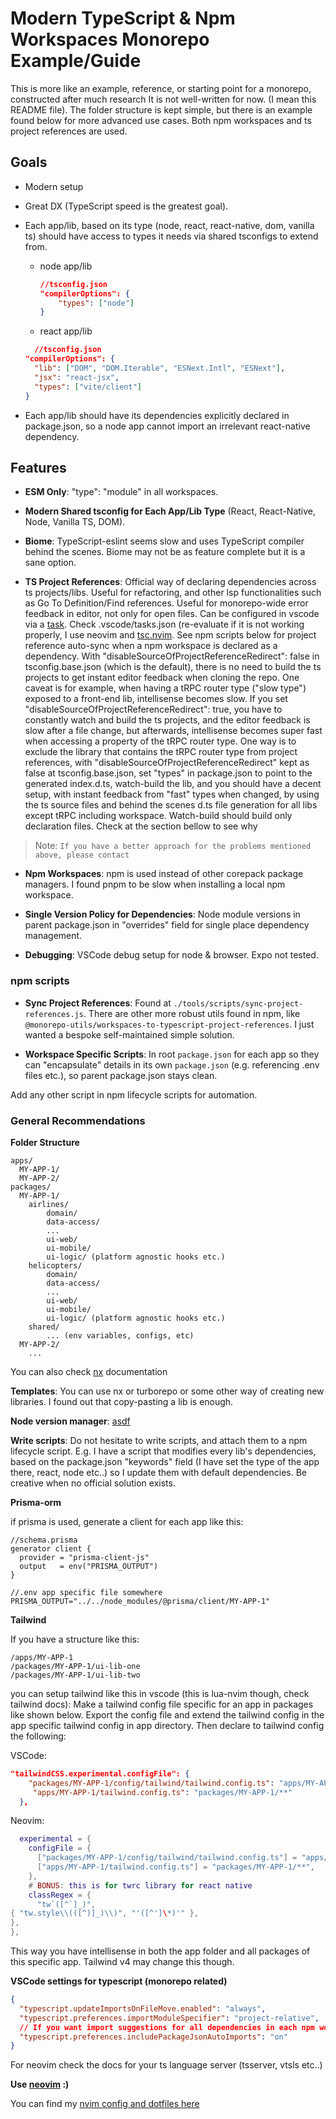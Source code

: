 # Modern TypeScript & Npm Workspaces Monorepo Example/Guide

This is more like an example, reference, or starting point for a monorepo, constructed after much research
It is not well-written for now. (I mean this README file). The folder structure is kept simple, but there is an example found below for more advanced use cases.
Both npm workspaces and ts project references are used.

## Goals

- Modern setup
- Great DX (TypeScript speed is the greatest goal).
- Each app/lib, based on its type (node, react, react-native, dom, vanilla ts) should have access to types it needs via shared tsconfigs to extend from.

  - node app/lib

    ```json
    //tsconfig.json
    "compilerOptions": {
    	"types": ["node"]
    }
    ```

  - react app/lib

  ```json
    //tsconfig.json
  "compilerOptions": {
  	"lib": ["DOM", "DOM.Iterable", "ESNext.Intl", "ESNext"],
  	"jsx": "react-jsx",
  	"types": ["vite/client"]
  }
  ```

- Each app/lib should have its dependencies explicitly declared in package.json, so a node app cannot import an irrelevant react-native dependency.

## Features

- **ESM Only**: "type": "module" in all workspaces.

- **Modern Shared tsconfig for Each App/Lib Type** (React, React-Native, Node, Vanilla TS, DOM).

- **Biome**: TypeScript-eslint seems slow and uses TypeScript compiler behind the scenes. Biome may not be as feature complete but it is a sane option.

- **TS Project References**:
  Official way of declaring dependencies across ts projects/libs.
  Useful for refactoring, and other lsp functionalities such as Go To Definition/Find references.
  Useful for monorepo-wide error feedback in editor, not only for open files.
  Can be configured in vscode via a [task](https://code.visualstudio.com/docs/editor/tasks).
  Check .vscode/tasks.json (re-evaluate if it is not working properly, I use neovim and [tsc.nvim](https://github.com/dmmulroy/tsc.nvim).
  See npm scripts below for project reference auto-sync when a npm workspace is declared as a dependency.
  With "disableSourceOfProjectReferenceRedirect": false in tsconfig.base.json (which is the default), there is no need to build the ts projects to get instant editor
  feedback when cloning the repo.
  One caveat is for example, when having a tRPC router type ("slow type") exposed to a front-end lib, intellisense becomes slow.
  If you set "disableSourceOfProjectReferenceRedirect": true, you have to constantly watch and build the ts projects,
  and the editor feedback is slow after a file change, but afterwards, intellisense becomes super fast when accessing a property of the tRPC router type.
  One way is to exclude the library that contains the tRPC router type from project references, with "disableSourceOfProjectReferenceRedirect" kept as false at tsconfig.base.json,
  set "types" in package.json to point to the generated index.d.ts, watch-build the lib, and you should have a decent setup, with instant feedback from "fast" types when changed,
  by using the ts source files and behind the scenes d.ts file generation for all libs except tRPC including workspace.
  Watch-build should build only declaration files. Check at the section bellow to see why

> Note: `If you have a better approach for the problems mentioned above, please contact`

- **Npm Workspaces**: npm is used instead of other corepack package managers. I found pnpm to be slow when installing a local npm workspace.

- **Single Version Policy for Dependencies**: Node module versions in parent package.json in "overrides" field for single place dependency management.

- **Debugging**: VSCode debug setup for node & browser. Expo not tested.

### npm scripts

- **Sync Project References**: Found at `./tools/scripts/sync-project-references.js`. There are other more robust utils found in npm, like `@monorepo-utils/workspaces-to-typescript-project-references`. I just wanted a bespoke self-maintained simple solution.

- **Workspace Specific Scripts**: In root `package.json` for each app so they can "encapsulate" details in its own `package.json` (e.g. referencing .env files etc.), so parent package.json stays clean.

Add any other script in npm lifecycle scripts for automation.

### General Recommendations

**Folder Structure**

```
apps/
  MY-APP-1/
  MY-APP-2/
packages/
  MY-APP-1/
    airlines/
        domain/
        data-access/
        ...
        ui-web/
        ui-mobile/
        ui-logic/ (platform agnostic hooks etc.)
    helicopters/
        domain/
        data-access/
        ...
        ui-web/
        ui-mobile/
        ui-logic/ (platform agnostic hooks etc.)
    shared/
        ... (env variables, configs, etc)
  MY-APP-2/
    ...
```

You can also check [nx](https://nx.dev/concepts/more-concepts/grouping-libraries) documentation

**Templates**:
You can use nx or turborepo or some other way of creating new libraries.
I found out that copy-pasting a lib is enough.

**Node version manager**:
[asdf](https://asdf-vm.com/)

**Write scripts**:
Do not hesitate to write scripts, and attach them to a npm lifecycle script.
E.g. I have a script that modifies every lib's dependencies, based on the package.json "keywords" field (I have set the type of the app there, react, node etc..) so I update them with default dependencies.
Be creative when no official solution exists.

**Prisma-orm**

if prisma is used, generate a client for each app like this:

```prisma
//schema.prisma
generator client {
  provider = "prisma-client-js"
  output   = env("PRISMA_OUTPUT")
}
```

```
//.env app specific file somewhere
PRISMA_OUTPUT="../../node_modules/@prisma/client/MY-APP-1"
```

**Tailwind**

If you have a structure like this:

```
/apps/MY-APP-1
/packages/MY-APP-1/ui-lib-one
/packages/MY-APP-1/ui-lib-two
```

you can setup tailwind like this in vscode (this is lua-nvim though, check tailwind docs):
Make a tailwind config file specific for an app in packages like shown below.
Export the config file and extend the tailwind config in the app specific tailwind config in app directory.
Then declare to tailwind config the following:

VSCode:

```json
"tailwindCSS.experimental.configFile": {
    "packages/MY-APP-1/config/tailwind/tailwind.config.ts": "apps/MY-APP-1/**",
     "apps/MY-APP-1/tailwind.config.ts": "packages/MY-APP-1/**"
  },
```

Neovim:

```lua
  experimental = {
    configFile = {
      ["packages/MY-APP-1/config/tailwind/tailwind.config.ts"] = "apps/MY-APP-1/**",
      ["apps/MY-APP-1/tailwind.config.ts"] = "packages/MY-APP-1/**",
    },
    # BONUS: this is for twrc library for react native
    classRegex = {
      "tw`([^`]_)",
{ "tw.style\\(([^)]_)\\)", "'([^']\*)'" },
},
},
```

This way you have intellisense in both the app folder and all packages of this specific app.
Tailwind v4 may change this though.

**VSCode settings for typescript (monorepo related)**

```json
{
  "typescript.updateImportsOnFileMove.enabled": "always",
  "typescript.preferences.importModuleSpecifier": "project-relative",
  // If you want import suggestions for all dependencies in each npm workspace. May affect your computers performance though
  "typescript.preferences.includePackageJsonAutoImports": "on"
}
```

For neovim check the docs for your ts language server (tsserver, vtsls etc..)

**Use [neovim](https://neovim.io/) :)**

You can find my [nvim config and dotfiles here](https://github.com/AkisArou/dotfiles)

